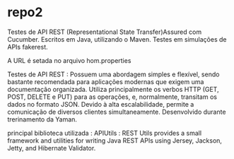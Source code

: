 # repo2

Testes de API REST (Representational State Transfer)Assured com Cucumber. Escritos em Java, utilizando o Maven. Testes em simulações de APIs fakerest.

A URL é setada no arquivo hom.properties

Testes de API REST : Possuem uma abordagem simples e flexível, sendo bastante recomendada para aplicações modernas que exigem uma documentação organizada. Utiliza principalmente os verbos HTTP (GET, POST, DELETE e PUT) para as operações, e, normalmente, transitam os dados no formato JSON. Devido à alta escalabilidade, permite a comunicação de diversos clientes simultaneamente. Desenvolvido durante trerinamento da Yaman.

principal biblioteca utilizada : APIUtils  : REST Utils provides a small framework and utilities for writing Java REST APIs using Jersey, Jackson, Jetty, and Hibernate Validator.
 
